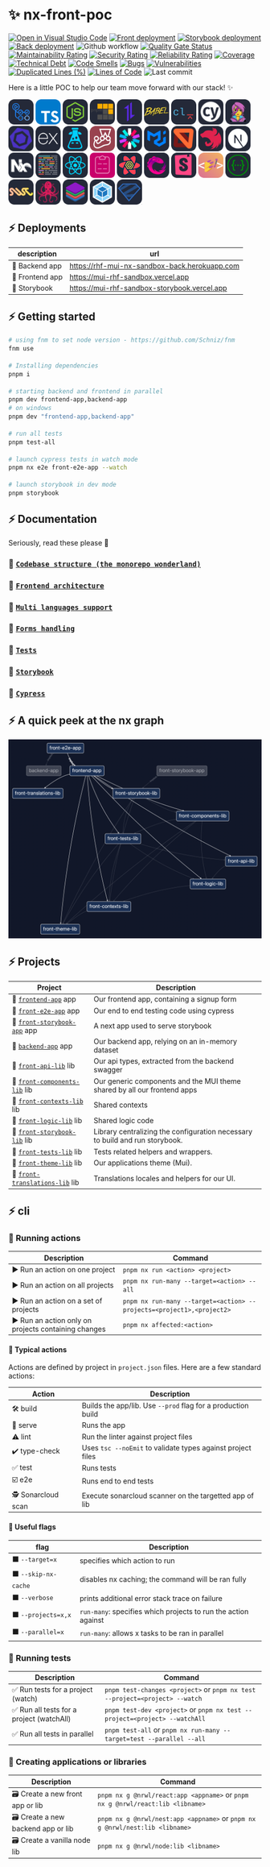 # ✨ nx-front-poc

[![Open in Visual Studio Code](https://img.shields.io/static/v1?logo=visualstudiocode&label=&message=Open%20in%20Visual%20Studio%20Code&labelColor=2c2c32&color=007acc&logoColor=007acc)](https://github.dev/jpb06/nx-front-poc)
[![Front deployment](https://img.shields.io/github/deployments/jpb06/nx-front-poc/production?label=front%20deploy&logo=vercel&logoColor=white)](https://nx-front-poc.vercel.app/)
[![Storybook deployment](https://img.shields.io/github/deployments/jpb06/nx-front-poc/production%20–%20mui-rhf-sandbox-storybook?label=storybook%20deploy&logo=vercel&logoColor=white)](https://nx-front-poc-storybook.vercel.app/)
[![Back deployment](https://img.shields.io/github/deployments/jpb06/nx-front-poc/rhf-mui-nx-sandbox-back?label=back%20deploy&logo=heroku&logoColor=dodgerblue)](https://rhf-mui-nx-sandbox-back.herokuapp.com/)
![Github workflow](https://img.shields.io/github/workflow/status/jpb06/nx-front-poc/tests%20and%20sonarcloud%20scan?label=last%20workflow&logo=github-actions)
[![Quality Gate Status](https://sonarcloud.io/api/project_badges/measure?project=jpb06_mui-rhf-sandbox&metric=alert_status)](https://sonarcloud.io/summary/new_code?id=jpb06_mui-rhf-sandbox)
[![Maintainability Rating](https://sonarcloud.io/api/project_badges/measure?project=jpb06_mui-rhf-sandbox&metric=sqale_rating)](https://sonarcloud.io/summary/new_code?id=jpb06_mui-rhf-sandbox)
[![Security Rating](https://sonarcloud.io/api/project_badges/measure?project=jpb06_mui-rhf-sandbox&metric=security_rating)](https://sonarcloud.io/summary/new_code?id=jpb06_mui-rhf-sandbox)
[![Reliability Rating](https://sonarcloud.io/api/project_badges/measure?project=jpb06_mui-rhf-sandbox&metric=reliability_rating)](https://sonarcloud.io/summary/new_code?id=jpb06_mui-rhf-sandbox)
[![Coverage](https://sonarcloud.io/api/project_badges/measure?project=jpb06_mui-rhf-sandbox&metric=coverage)](https://sonarcloud.io/summary/new_code?id=jpb06_mui-rhf-sandbox)
[![Technical Debt](https://sonarcloud.io/api/project_badges/measure?project=jpb06_mui-rhf-sandbox&metric=sqale_index)](https://sonarcloud.io/summary/new_code?id=jpb06_mui-rhf-sandbox)
[![Code Smells](https://sonarcloud.io/api/project_badges/measure?project=jpb06_mui-rhf-sandbox&metric=code_smells)](https://sonarcloud.io/summary/new_code?id=jpb06_mui-rhf-sandbox)
[![Bugs](https://sonarcloud.io/api/project_badges/measure?project=jpb06_mui-rhf-sandbox&metric=bugs)](https://sonarcloud.io/summary/new_code?id=jpb06_mui-rhf-sandbox)
[![Vulnerabilities](https://sonarcloud.io/api/project_badges/measure?project=jpb06_mui-rhf-sandbox&metric=vulnerabilities)](https://sonarcloud.io/summary/new_code?id=jpb06_mui-rhf-sandbox)
[![Duplicated Lines (%)](https://sonarcloud.io/api/project_badges/measure?project=jpb06_mui-rhf-sandbox&metric=duplicated_lines_density)](https://sonarcloud.io/summary/new_code?id=jpb06_mui-rhf-sandbox)
[![Lines of Code](https://sonarcloud.io/api/project_badges/measure?project=jpb06_mui-rhf-sandbox&metric=ncloc)](https://sonarcloud.io/summary/new_code?id=jpb06_mui-rhf-sandbox)
![Last commit](https://img.shields.io/github/last-commit/jpb06/nx-front-poc?logo=git)

Here is a little POC to help our team move forward with our stack! ✨

<!-- readme-package-icons start -->

<p align="left"><a href="https://docs.github.com/en/actions" target="_blank"><img height="50" src="https://raw.githubusercontent.com/jpb06/jpb06/master/icons/GithubActions-Dark.svg" /></a>&nbsp;<a href="https://www.typescriptlang.org/docs/" target="_blank"><img height="50" src="https://raw.githubusercontent.com/jpb06/jpb06/master/icons/TypeScript.svg" /></a>&nbsp;<a href="https://nodejs.org/en/docs/" target="_blank"><img height="50" src="https://raw.githubusercontent.com/jpb06/jpb06/master/icons/NodeJS-Dark.svg" /></a>&nbsp;<a href="https://pnpm.io/motivation" target="_blank"><img height="50" src="https://raw.githubusercontent.com/jpb06/jpb06/master/icons/Pnpm-Dark.svg" /></a>&nbsp;<a href="https://axios-http.com/fr/docs/intro" target="_blank"><img height="50" src="https://raw.githubusercontent.com/jpb06/jpb06/master/icons/Axios-Dark.svg" /></a>&nbsp;<a href="https://babeljs.io/docs/en/" target="_blank"><img height="50" src="https://raw.githubusercontent.com/jpb06/jpb06/master/icons/Babel-Dark.svg" /></a>&nbsp;<a href="https://github.com/conventional-changelog" target="_blank"><img height="50" src="https://raw.githubusercontent.com/jpb06/jpb06/master/icons/CommitLint.Dark.svg" /></a>&nbsp;<a href="https://docs.cypress.io/guides/overview/why-cypress" target="_blank"><img height="50" src="https://raw.githubusercontent.com/jpb06/jpb06/master/icons/Cypress-Dark.svg" /></a>&nbsp;<a href="https://emotion.sh/docs/introduction" target="_blank"><img height="50" src="https://raw.githubusercontent.com/jpb06/jpb06/master/icons/Emotion-Dark.svg" /></a>&nbsp;<a href="https://eslint.org/docs/latest/" target="_blank"><img height="50" src="https://raw.githubusercontent.com/jpb06/jpb06/master/icons/Eslint-Dark.svg" /></a>&nbsp;<a href="https://expressjs.com/en/starter/installing.html" target="_blank"><img height="50" src="https://raw.githubusercontent.com/jpb06/jpb06/master/icons/ExpressJS-Dark.svg" /></a>&nbsp;<a href="https://www.i18next.com/overview/getting-started" target="_blank"><img height="50" src="https://raw.githubusercontent.com/jpb06/jpb06/master/icons/I18next-Dark.svg" /></a>&nbsp;<a href="https://jestjs.io/docs/getting-started" target="_blank"><img height="50" src="https://raw.githubusercontent.com/jpb06/jpb06/master/icons/Jest.svg" /></a>&nbsp;<a href="https://jwt.io" target="_blank"><img height="50" src="https://raw.githubusercontent.com/jpb06/jpb06/master/icons/Jwt-Dark.svg" /></a>&nbsp;<a href="https://mui.com/material-ui/getting-started/overview/" target="_blank"><img height="50" src="https://raw.githubusercontent.com/jpb06/jpb06/master/icons/MaterialUI-Dark.svg" /></a>&nbsp;<a href="https://mswjs.io/docs/" target="_blank"><img height="50" src="https://raw.githubusercontent.com/jpb06/jpb06/master/icons/Msw-Dark.svg" /></a>&nbsp;<a href="https://docs.nestjs.com" target="_blank"><img height="50" src="https://raw.githubusercontent.com/jpb06/jpb06/master/icons/NestJS-Dark.svg" /></a>&nbsp;<a href="https://nextjs.org/docs/getting-started" target="_blank"><img height="50" src="https://raw.githubusercontent.com/jpb06/jpb06/master/icons/NextJS-Dark.svg" /></a>&nbsp;<a href="https://nx.dev/getting-started/intro" target="_blank"><img height="50" src="https://raw.githubusercontent.com/jpb06/jpb06/master/icons/Nx-Dark.svg" /></a>&nbsp;<a href="https://prettier.io/docs/en/index.html" target="_blank"><img height="50" src="https://raw.githubusercontent.com/jpb06/jpb06/master/icons/Prettier-Dark.svg" /></a>&nbsp;<a href="https://reactjs.org/docs/getting-started.html" target="_blank"><img height="50" src="https://raw.githubusercontent.com/jpb06/jpb06/master/icons/React-Dark.svg" /></a>&nbsp;<a href="https://react-hook-form.com/get-started" target="_blank"><img height="50" src="https://raw.githubusercontent.com/jpb06/jpb06/master/icons/ReactHookForm-Dark.svg" /></a>&nbsp;<a href="https://tanstack.com/query/v4/docs/overview" target="_blank"><img height="50" src="https://raw.githubusercontent.com/jpb06/jpb06/master/icons/ReactQuery-Dark.svg" /></a>&nbsp;<a href="https://rxjs.dev/guide/overview" target="_blank"><img height="50" src="https://raw.githubusercontent.com/jpb06/jpb06/master/icons/Rxjs-Dark.svg" /></a>&nbsp;<a href="https://storybook.js.org/docs/react/get-started/introduction" target="_blank"><img height="50" src="https://raw.githubusercontent.com/jpb06/jpb06/master/icons/Storybook-Dark.svg" /></a>&nbsp;<a href="https://styled-components.com/docs" target="_blank"><img height="50" src="https://raw.githubusercontent.com/jpb06/jpb06/master/icons/StyledComponents.svg" /></a>&nbsp;<a href="https://swagger.io" target="_blank"><img height="50" src="https://raw.githubusercontent.com/jpb06/jpb06/master/icons/Swagger-Dark.svg" /></a>&nbsp;<a href="https://swc.rs/docs/getting-started" target="_blank"><img height="50" src="https://raw.githubusercontent.com/jpb06/jpb06/master/icons/Swc-Dark.svg" /></a>&nbsp;<a href="https://testing-library.com/docs/" target="_blank"><img height="50" src="https://raw.githubusercontent.com/jpb06/jpb06/master/icons/TestingLibrary-Dark.svg" /></a>&nbsp;<a href="https://github.com/typestack" target="_blank"><img height="50" src="https://raw.githubusercontent.com/jpb06/jpb06/master/icons/TypeStack-Dark.svg" /></a>&nbsp;<a href="https://webpack.js.org/concepts/" target="_blank"><img height="50" src="https://raw.githubusercontent.com/jpb06/jpb06/master/icons/Webpack-Dark.svg" /></a>&nbsp;<a href="https://github.com/colinhacks/zod#introduction" target="_blank"><img height="50" src="https://raw.githubusercontent.com/jpb06/jpb06/master/icons/Zod-Dark.svg" /></a></p>

<!-- readme-package-icons end -->

## ⚡ Deployments

| description     | url                                           |
| --------------- | --------------------------------------------- |
| 🚀 Backend app  | https://rhf-mui-nx-sandbox-back.herokuapp.com |
| 🚀 Frontend app | https://mui-rhf-sandbox.vercel.app            |
| 🚀 Storybook    | https://mui-rhf-sandbox-storybook.vercel.app  |

## ⚡ Getting started

```bash
# using fnm to set node version - https://github.com/Schniz/fnm
fnm use

# Installing dependencies
pnpm i

# starting backend and frontend in parallel
pnpm dev frontend-app,backend-app
# on windows
pnpm dev "frontend-app,backend-app"

# run all tests
pnpm test-all

# launch cypress tests in watch mode
pnpm nx e2e front-e2e-app --watch

# launch storybook in dev mode
pnpm storybook
```

## ⚡ Documentation

Seriously, read these please 🥲

### 🔶 [`Codebase structure (the monorepo wonderland)`](./docs/nx.md)

### 🔶 [`Frontend architecture`](./docs/frontend-architecture.md)

### 🔶 [`Multi languages support`](./docs/translations.md)

### 🔶 [`Forms handling`](./docs/react-hook-form.md)

### 🔶 [`Tests`](./docs/tests.md)

### 🔶 [`Storybook`](./docs/storybook.md)

### 🔶 [`Cypress`](./docs/cypress.md)

## ⚡ A quick peek at the nx graph

![`nx`](./docs/assets/nx-graph.png)

## ⚡ Projects

| Project                                                                | Description                                                                  |
| ---------------------------------------------------------------------- | ---------------------------------------------------------------------------- |
| 🚀 [`frontend-app`](./apps/front/README.md) app                        | Our frontend app, containing a signup form                                   |
| 🚀 [`front-e2e-app`](./apps/front-e2e/README.md) app                   | Our end to end testing code using cypress                                    |
| 🚀 [`front-storybook-app`](./apps/storybook/README.md) app             | A next app used to serve storybook                                           |
| 🚀 [`backend-app`](./apps/back/README.md) app                          | Our backend app, relying on an in-memory dataset                             |
| 🧩 [`front-api-lib`](./libs/front/api/README.md) lib                   | Our api types, extracted from the backend swagger                            |
| 🧩 [`front-components-lib`](./libs/front/components/README.md) lib     | Our generic components and the MUI theme shared by all our frontend apps     |
| 🧩 [`front-contexts-lib`](./libs/front/contexts/README.md) lib         | Shared contexts                                                              |
| 🧩 [`front-logic-lib`](./libs/front/logic/README.md) lib               | Shared logic code                                                            |
| 🧩 [`front-storybook-lib`](./libs/front/storybook/README.md) lib       | Library centralizing the configuration necessary to build and run storybook. |
| 🧩 [`front-tests-lib`](./libs/front/tests/README.md) lib               | Tests related helpers and wrappers.                                          |
| 🧩 [`front-theme-lib`](./libs/front/theme/README.md) lib               | Our applications theme (Mui).                                                |
| 🧩 [`front-translations-lib`](./libs/front/translations/README.md) lib | Translations locales and helpers for our UI.                                 |

## ⚡ cli

### 🔶 Running actions

| Description                                          | Command                                                               |
| ---------------------------------------------------- | --------------------------------------------------------------------- |
| ▶️ Run an action on one project                      | `pnpm nx run <action> <project>`                                      |
| ▶️ Run an action on all projects                     | `pnpm nx run-many --target=<action> --all`                            |
| ▶️ Run an action on a set of projects                | `pnpm nx run-many --target=<action> --projects=<project1>,<project2>` |
| ▶️ Run an action only on projects containing changes | `pnpm nx affected:<action>`                                           |

#### 🧿 Typical actions

Actions are defined by project in `project.json` files. Here are a few standard actions:

| Action             | Description                                                  |
| ------------------ | ------------------------------------------------------------ |
| 🛠️ build           | Builds the app/lib. Use `--prod` flag for a production build |
| 🚀 serve           | Runs the app                                                 |
| ⚠️ lint            | Run the linter against project files                         |
| ✔️ type-check      | Uses `tsc --noEmit` to validate types against project files  |
| ✅ test            | Runs tests                                                   |
| ☑️ e2e             | Runs end to end tests                                        |
| 🕵️ Sonarcloud scan | Execute sonarcloud scanner on the targetted app of lib       |

#### 🧿 Useful flags

| flag                 | Description                                                    |
| -------------------- | -------------------------------------------------------------- |
| ⬛ `--target=x`      | specifies which action to run                                  |
| ⬛ `--skip-nx-cache` | disables nx caching; the command will be ran fully             |
| ⬛ `--verbose`       | prints additional error stack trace on failure                 |
| ⬛ `--projects=x,x`  | `run-many`: specifies which projects to run the action against |
| ⬛ `--parallel=x`    | `run-many`: allows x tasks to be ran in parallel               |

### 🔶 Running tests

| Description                               | Command                                                                     |
| ----------------------------------------- | --------------------------------------------------------------------------- |
| ✅ Run tests for a project (watch)        | `pnpm test-changes <project>` or `pnpm nx test --project=<project> --watch` |
| ✅ Run all tests for a project (watchAll) | `pnpm test-dev <project>` or `pnpm nx test --project=<project> --watchAll`  |
| ✅ Run all tests in parallel              | `pnpm test-all` or `pnpm nx run-many --target=test --parallel --all`        |

### 🔶 Creating applications or libraries

| Description                        | Command                                                                        |
| ---------------------------------- | ------------------------------------------------------------------------------ |
| 🗃️ Create a new front app or lib   | `pnpm nx g @nrwl/react:app <appname>` or `pnpm nx g @nrwl/react:lib <libname>` |
| 🗃️ Create a new backend app or lib | `pnpm nx g @nrwl/nest:app <appname>` or `pnpm nx g @nrwl/nest:lib <libname>`   |
| 🗃️ Create a vanilla node lib       | `pnpm nx g @nrwl/node:lib <libname>`                                           |
